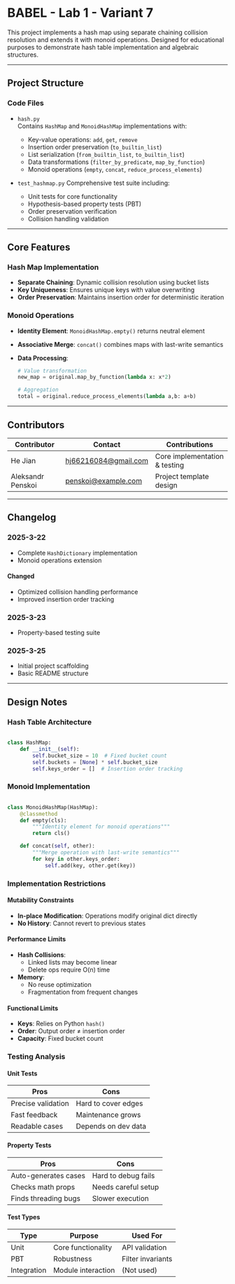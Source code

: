 # BABEL - Lab 1 - Variant 7

This project implements a hash map using separate chaining collision resolution
and extends it with monoid operations. Designed for educational purposes to
demonstrate hash table implementation and algebraic structures.

---

## Project Structure

### Code Files

- `hash.py`  
  Contains `HashMap` and `MonoidHashMap` implementations with:  
   - Key-value operations: `add`, `get`, `remove`  
   - Insertion order preservation (`to_builtin_list`)  
   - List serialization (`from_builtin_list`, `to_builtin_list`)  
   - Data transformations (`filter_by_predicate`, `map_by_function`)  
   - Monoid operations (`empty`, `concat`, `reduce_process_elements`)

- `test_hashmap.py`
  Comprehensive test suite including:  
   - Unit tests for core functionality  
   - Hypothesis-based property tests (PBT)  
   - Order preservation verification  
   - Collision handling validation  

---

## Core Features

### Hash Map Implementation

- **Separate Chaining**: Dynamic collision resolution using bucket lists  
- **Key Uniqueness**: Ensures unique keys with value overwriting  
- **Order Preservation**: Maintains insertion order for
                          deterministic iteration  

### Monoid Operations

- **Identity Element**: `MonoidHashMap.empty()` returns neutral element  
- **Associative Merge**: `concat()` combines maps with last-write semantics  
- **Data Processing**:  

  ```python
  # Value transformation
  new_map = original.map_by_function(lambda x: x*2)

  # Aggregation
  total = original.reduce_process_elements(lambda a,b: a+b)

---

## Contributors

| Contributor      | Contact               | Contributions                |
|------------------|-----------------------|------------------------------|
| He Jian          | <hj66216084@gmail.com>| Core implementation & testing|
| Aleksandr Penskoi| <penskoi@example.com> | Project template design      |

---

## Changelog

### 2025-3-22

- Complete `HashDictionary` implementation  
- Monoid operations extension  

#### Changed

- Optimized collision handling performance  
- Improved insertion order tracking  

### 2025-3-23

- Property-based testing suite  

### 2025-3-25

- Initial project scaffolding  
- Basic README structure  

---

## Design Notes

### Hash Table Architecture

```python

class HashMap:
    def __init__(self):
        self.bucket_size = 10  # Fixed bucket count
        self.buckets = [None] * self.bucket_size
        self.keys_order = []  # Insertion order tracking

```

### Monoid Implementation

```python

class MonoidHashMap(HashMap):
    @classmethod
    def empty(cls):
        """Identity element for monoid operations"""
        return cls()

    def concat(self, other):
        """Merge operation with last-write semantics"""
        for key in other.keys_order:
            self.add(key, other.get(key))

```

### Implementation Restrictions

#### Mutability Constraints

- **In-place Modification**: Operations modify original dict directly
- **No History**: Cannot revert to previous states

#### Performance Limits

- **Hash Collisions**:
   - Linked lists may become linear
   - Delete ops require O(n) time
- **Memory**:
   - No reuse optimization
   - Fragmentation from frequent changes

#### Functional Limits

- **Keys**: Relies on Python `hash()`
- **Order**: Output order ≠ insertion order
- **Capacity**: Fixed bucket count

### Testing Analysis

#### Unit Tests

| **Pros**          | **Cons**          |
|-------------------|-------------------|
| Precise validation| Hard to cover edges|
| Fast feedback     | Maintenance grows |
| Readable cases    | Depends on dev data|

#### Property Tests

| **Pros**          | **Cons**          |
|-------------------|-------------------|
| Auto-generates cases| Hard to debug fails|
| Checks math props  | Needs careful setup|
| Finds threading bugs| Slower execution |

#### Test Types

| **Type**  | **Purpose**       | **Used For**       |
|-----------|-------------------|--------------------|
| Unit      | Core functionality| API validation     |
| PBT       | Robustness        | Filter invariants  |
| Integration| Module interaction| (Not used)         |

